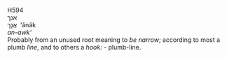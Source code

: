 <body>
  <p>H594<br>  אנך  <br> אֲנָך  ‎  ‘ănâk  <br><i>an-awk‘ </i><br>Probably from an unused root meaning to <i>be</i> <i>narrow</i>; according to most a plumb <i>line</i>, and to others a <i>hook: - </i>plumb-line.<br></p>
 </body>